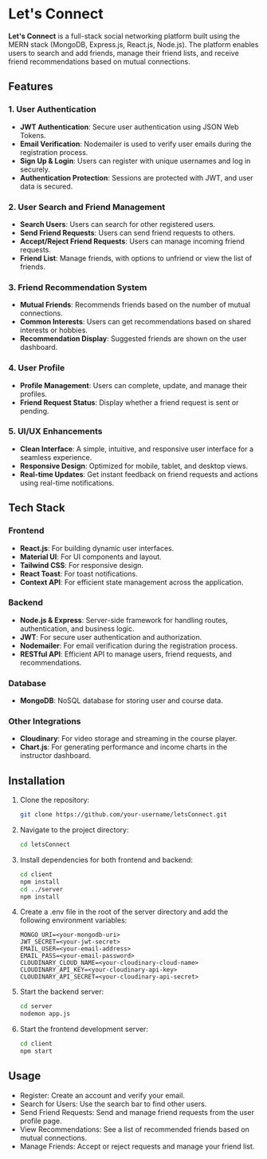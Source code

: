 # Let's Connect

**Let's Connect** is a full-stack social networking platform built using the MERN stack (MongoDB, Express.js, React.js, Node.js). The platform enables users to search and add friends, manage their friend lists, and receive friend recommendations based on mutual connections.

## Features

### 1. **User Authentication**
- **JWT Authentication**: Secure user authentication using JSON Web Tokens.
- **Email Verification**: Nodemailer is used to verify user emails during the registration process.
- **Sign Up & Login**: Users can register with unique usernames and log in securely.
- **Authentication Protection**: Sessions are protected with JWT, and user data is secured.

### 2. **User Search and Friend Management**
- **Search Users**: Users can search for other registered users.
- **Send Friend Requests**: Users can send friend requests to others.
- **Accept/Reject Friend Requests**: Users can manage incoming friend requests.
- **Friend List**: Manage friends, with options to unfriend or view the list of friends.
### 3. **Friend Recommendation System**
- **Mutual Friends**: Recommends friends based on the number of mutual connections.
- **Common Interests**: Users can get recommendations based on shared interests or hobbies.
- **Recommendation Display**: Suggested friends are shown on the user dashboard.
### 4. **User Profile**
- **Profile Management**: Users can complete, update, and manage their profiles.
- **Friend Request Status**: Display whether a friend request is sent or pending.
### 5. **UI/UX Enhancements**
- **Clean Interface**: A simple, intuitive, and responsive user interface for a seamless experience.
- **Responsive Design**: Optimized for mobile, tablet, and desktop views.
- **Real-time Updates**: Get instant feedback on friend requests and actions using real-time notifications.

## Tech Stack

### **Frontend**
- **React.js**: For building dynamic user interfaces.
- **Material UI**: For UI components and layout.
- **Tailwind CSS**: For responsive design.
- **React Toast**: For toast notifications.
- **Context API**: For efficient state management across the application.

### **Backend**
- **Node.js & Express**: Server-side framework for handling routes, authentication, and business logic.
- **JWT**: For secure user authentication and authorization.
- **Nodemailer**: For email verification during the registration process.
- **RESTful API**: Efficient API to manage users, friend requests, and recommendations.
  
### **Database**
- **MongoDB**: NoSQL database for storing user and course data.

### **Other Integrations**
- **Cloudinary**: For video storage and streaming in the course player.
- **Chart.js**: For generating performance and income charts in the instructor dashboard.

## Installation

1. Clone the repository:
   ```bash
   git clone https://github.com/your-username/letsConnect.git

2. Navigate to the project directory:

    ```bash
    cd letsConnect
3. Install dependencies for both frontend and backend:

      ```bash
      cd client
      npm install
      cd ../server
      npm install

4. Create a .env file in the root of the server directory and add the following environment variables:

      ```env
      MONGO_URI=<your-mongodb-uri>
      JWT_SECRET=<your-jwt-secret>
      EMAIL_USER=<your-email-address>
      EMAIL_PASS=<your-email-password>
      CLOUDINARY_CLOUD_NAME=<your-cloudinary-cloud-name>
      CLOUDINARY_API_KEY=<your-cloudinary-api-key>
      CLOUDINARY_API_SECRET=<your-cloudinary-api-secret>
      
5. Start the backend server:

      ```bash
      cd server
      nodemon app.js
      
6. Start the frontend development server:

      ```bash
      cd client
      npm start
      
## Usage

- Register: Create an account and verify your email.
- Search for Users: Use the search bar to find other users.
- Send Friend Requests: Send and manage friend requests from the user profile page.
- View Recommendations: See a list of recommended friends based on mutual connections.
- Manage Friends: Accept or reject requests and manage your friend list.
